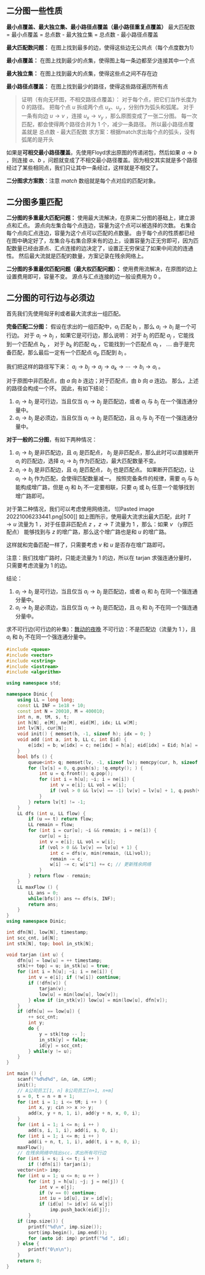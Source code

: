 ## 二分图一些性质
**最小点覆盖、最大独立集、最小路径点覆盖（最小路径重复点覆盖）**
最大匹配数 = 最小点覆盖 = 总点数 - 最大独立集 = 总点数 - 最小路径点覆盖

**最大匹配数问题：**
在图上找到最多的边，使得这些边无公共点（每个点度数为1）

**最小点覆盖：**
在图上找到最少的点集，使得图上每一条边都至少连接其中一个点

**最大独立集：**
在图上找到最大的点集，使得这些点之间不存在边

**最小路径点覆盖：**
在图上找到最少的路径，使得这些路径遍历所有点
> 证明（有向无环图，不相交路径点覆盖）：
> 对于每个点，把它们当作长度为 $0$ 的路径。
> 把每个点 $u$ 拆成两个点 $u_x 、 u_y$ ，分别作为弧头和弧尾。
> 对于一条有向边 $u \to v$ ，连接 $u_x \to v_y$ ，那么原图变成了一张二分图。
> 每一次匹配，都会使得两个路径合并为 $1$ 个，减少一条路径。
> 所以最小路径点覆盖就是 总点数 - 最大匹配数
> 求方案：根据match求出每个点的弧头，没有弧尾的是开头

如果是**可相交最小路径覆盖**，先使用Floyd求出原图的传递闭包，然后如果 $a \to b$ ，则连接 $a 、 b$ ，问题就变成了不相交最小路径覆盖。因为相交其实就是多个路径经过了某些相同点，我们只让其中一条经过，这样就是不相交了。

**二分图求方案数**：注意 $match$ 数组就是每个点对应的匹配对象。

## 二分图多重匹配
**二分图的多重最大匹配问题：**
使用最大流解决，在原来二分图的基础上，建立源点和汇点。
源点向左集合每个点连边，容量为这个点可以被选择的次数。
右集合每个点向汇点连边，容量为这个点可以匹配的点数量。
由于每个点的性质都已经在图中确定好了，左集合与右集合原来有的边上，设置容量为正无穷即可，因为匹配数量已经由源点、汇点连接的边决定了，设置正无穷保证了如果中间流的连通性。
然后最大流就是匹配的数量，方案记录在残余网络上。

**二分图的多重最优匹配问题（最大权匹配问题）：**
使用费用流解决，在原图的边上设置费用即可，容量不变。
源点与汇点连接的边一般设费用为 $0$ 。

## 二分图的可行边与必须边
首先我们先使用匈牙利或者最大流求出一组匹配。

**完备匹配二分图：**
假设在求出的一组匹配中，$a_i$ 匹配 $b_i$ ，那么 $a_i \to b_i$ 是一个可行边。
对于 $a_i \to b_j$ ，如果它是可行边，那么说明：
对于 $b_j$ 的匹配 $a_j$ ，它能找到一个匹配点 $b_k$ ，
对于 $b_k$ 的匹配 $a_k$ ，它能找到一个匹配点 $a_t$ ，
$\cdots$
由于是完备匹配，那么最后一定有一个匹配点 $a_p$ 匹配到 $b_i$ 。

我们把这样的路径写下来：
$a_i \to b_j \to a_j \to a_k \to \cdots \to b_i \to a_i$ 。

对于原图中非匹配点，由 $a$ 向 $b$ 连边；对于匹配点，由 $b$ 向 $a$ 连边。
那么，上述的路径会构成一个环。
因此，有如下结论：
1. $a_i \to b_j$ 是可行边，当且仅当 $a_i \to b_j$ 是匹配边，或者 $a_i$ 与 $b_j$ 在一个强连通分量中。
2. $a_i \to b_j$ 是必须边，当且仅当 $a_i \to b_j$ 是匹配边，且 $a_i$ 与 $b_j$ 不在一个强连通分量中。

**对于一般的二分图**，有如下两种情况：
1. $a_i \to b_j$ 是非匹配边，且 $a_i$ 是匹配点， $b_j$ 是非匹配点，那么此时可以直接断开 $a_i$ 的匹配边，选择 $a_i \to b_j$ 作为匹配边，最大匹配数量不变。
2. $a_i \to b_j$ 是非匹配边，且 $a_i$ 是匹配点， $b_j$ 也是匹配点。
	如果断开匹配边，让 $a_i \to b_j$ 作为匹配，会使得匹配数量减一。
	按照完备条件的规律，需要 $a_j$ 与 $b_i$ 能构成增广路，但是 $a_j$ 和 $b_i$ 不一定要相联，只要 $a_j$ 或 $b_i$ 任意一个能够找到增广路即可。

对于第二种情况，我们可以考虑使用网络流，
![[Pasted image 20221006233441.png|500]]
如上图所示，使用最大流求出最大匹配，此时 $T \to u$ 流量为 $1$ ，对于任意非匹配点 $z$ ，$z \to T$ 流量为 $1$ ，那么：如果 $v$ （y原匹配点） 能够找到与 $z$ 的增广路，那么这个增广路也是和 $u$ 的增广路。

这样就和完备匹配一样了，只需要考虑 $v$ 和 $u$ 是否存在增广路即可。

注意：我们找增广路时，只能走流量为 $1$ 的边，所以在 tarjan 求强连通分量时，只需要考虑流量为 $1$ 的边。

结论：
1. $a_i \to b_j$ 是可行边，当且仅当 $a_i \to b_j$ 是匹配边，或者 $a_i$ 和 $b_j$ 在同一个强连通分量中。
2. $a_i \to b_j$ 是必须边，当且仅当 $a_i \to b_j$ 是匹配边，且 $a_i$ 和 $b_j$ 不在同一个强连通分量中。

求不可行边(可行边的补集)：[舞动的夜晚](https://www.acwing.com/activity/content/problem/content/696/)
不可行边：不是匹配边（流量为 $1$ ），且 $a_i$ 和 $b_j$ 不在同一个强连通分量中。
```c++
#include <queue>
#include <vector>
#include <cstring>
#include <iostream>
#include <algorithm>

using namespace std;

namespace Dinic {  
    using LL = long long;  
    const LL INF = 1e18 + 10;  
    const int N = 20010, M = 400010;  
    int n, m, tM, s, t;  
    int h[N], e[M], ne[M], eid[M], idx; LL w[M];  
    int lv[N], cur[N];  
    void init() { memset(h, -1, sizeof h); idx = 0; }  
    void add (int a, int b, LL c, int Eid) {
        e[idx] = b; w[idx] = c; ne[idx] = h[a]; eid[idx] = Eid; h[a] = idx ++ ;  
    }  
    bool bfs () {  
        queue<int> q; memset(lv, -1, sizeof lv); memcpy(cur, h, sizeof h);  
        for (lv[s] = 0, q.push(s); !q.empty(); ) {  
            int u = q.front(); q.pop();  
            for (int i = h[u]; ~i; i = ne[i]) {  
                int v = e[i]; LL vol = w[i];  
                if (vol > 0 && lv[v] == -1) lv[v] = lv[u] + 1, q.push(v);  
            }  
        } return lv[t] != -1;  
    }  
    LL dfs (int u, LL flow) {  
        if (u == t) return flow;  
        LL remain = flow;  
        for (int i = cur[u]; ~i && remain; i = ne[i]) {  
            cur[u] = i;  
            int v = e[i]; LL vol = w[i];  
            if (vol > 0 && lv[v] == lv[u] + 1) {  
                int c = dfs(v, min(remain, (LL)vol));  
                remain -= c;  
                w[i] -= c; w[i^1] += c; // 更新残余网络  
            }  
        } return flow - remain;  
    }  
    LL maxFlow () {  
        LL ans = 0;  
        while(bfs()) ans += dfs(s, INF);  
        return ans;  
    }  
}  
using namespace Dinic;

int dfn[N], low[N], timestamp;
int scc_cnt, id[N];
int stk[N], top; bool in_stk[N];

void tarjan (int u) {
    dfn[u] = low[u] = ++ timestamp;
    stk[++ top] = u; in_stk[u] = true;
    for (int i = h[u]; ~i; i = ne[i]) {
        int v = e[i]; if (!w[i]) continue;
        if (!dfn[v]) {
            tarjan(v);
            low[u] = min(low[u], low[v]);
        } else if (in_stk[v]) low[u] = min(low[u], dfn[v]);
    }
    if (dfn[u] == low[u]) {
        ++ scc_cnt;
        int y;
        do {
            y = stk[top -- ];
            in_stk[y] = false;
            id[y] = scc_cnt;
        } while(y != u);
    }
}

int main () {
    scanf("%d%d%d", &n, &m, &tM);
    init();
    // A公司员工[1, n] B公司员工[n+1, n+m]
    s = 0, t = n + m + 1;
    for (int i = 1; i <= tM; i ++ ) {
        int x, y; cin >> x >> y;
        add(x, y + n, 1, i), add(y + n, x, 0, i);
    } 
    for (int i = 1; i <= n; i ++ )
        add(s, i, 1, i), add(i, s, 0, i);
    for (int i = 1; i <= m; i ++ )
        add(i + n, t, 1, i), add(t, i + n, 0, i);
    maxFlow();
    // 在残余网络中找出scc，求出所有可行边
    for (int i = s; i <= t; i ++ )
        if (!dfn[i]) tarjan(i);
    vector<int> imp;
    for (int u = 1; u <= n; u ++ )
        for (int j = h[u]; ~j; j = ne[j]) {
            int v = e[j];
            if (v == 0) continue;
            int iu = id[u], iv = id[v];
            if (id[u] != id[v] && w[j])
                imp.push_back(eid[j]);
        }
    if (imp.size()) {
        printf("%d\n", imp.size());
        sort(imp.begin(), imp.end());
        for (auto id: imp) printf("%d ", id);
    } else {
        printf("0\n\n");
    }
    return 0;
}
```